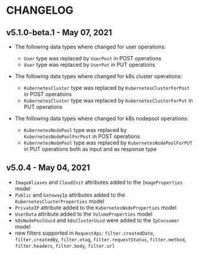 # CHANGELOG

## v5.1.0-beta.1 - May 07, 2021

- The following data types where changed for user operations:
  * `User` type was replaced by `UserPost` in POST operations
  * `User` type was replaced by `UserPut` in PUT operations

- The following data types where changed for k8s cluster operations:
  * `KubernetesCluster` type was replaced by `KubernetesClusterForPost` in POST operations
  * `KubernetesCluster` type was replaced by `KubernetesClusterForPut` in PUT operations

- The following data types where changed for k8s nodepool operations:
  * `KubernetesNodePool` type was replaced by `KubernetesNodePoolForPost` in POST operations
  * `KubernetesNodePool` type was replaced by `KubernetesNodePoolForPUT` in PUT operations both as input
     and as response type

## v5.0.4 - May 04, 2021

- `ImageAliases` and `CloudInit` attributes added to the `ImageProperties` model
- `Public` and `GatewayIp` attributes added to the `KubernetesClusterProperties` model
- `PrivateIP` attribute added to the `KubernetesNodeProperties` model
- `UserData` attribute added to the `VolumeProperties` model
- `k8sNodePoolUuid` and `k8sClusterUuid` were added to the `IpConsumer` model
- new filters supported in `RequestApi`: `filter.createdDate`, `filter.createdBy`, `filter.etag`,
`filter.requestStatus`, `filter.method`, `filter.headers`, `filter.body`, `filter.url`
